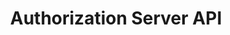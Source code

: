 ---
layout: redoc_page
title: Authorization Server API
swagger: ../../api_docs/AuthorizationServer.yml
---